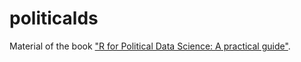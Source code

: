 # politicalds

Material of the book ["R for Political Data Science: A practical guide"](https://www.routledge.com/R-for-Political-Data-Science-A-Practical-Guide/Urdinez-Cruz/p/book/9780367818890).
